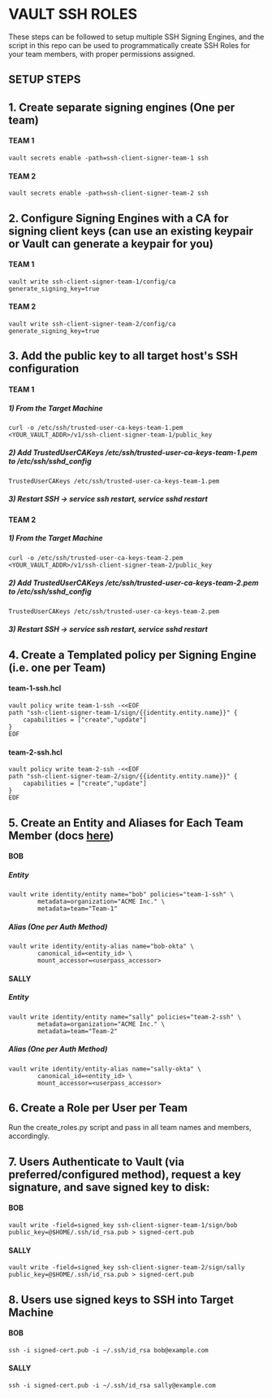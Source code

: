 # VAULT SSH ROLES
These steps can be followed to setup multiple SSH Signing Engines, and the script in this repo can be used to programmatically create SSH Roles for your team members, with proper permissions assigned.  

## SETUP STEPS

## 1. Create separate signing engines (One per team)

#### TEAM 1
```
vault secrets enable -path=ssh-client-signer-team-1 ssh
```

#### TEAM 2
```
vault secrets enable -path=ssh-client-signer-team-2 ssh
```

## 2. Configure Signing Engines with a CA for signing client keys (can use an existing keypair or Vault can generate a keypair for you)


#### TEAM 1
```
vault write ssh-client-signer-team-1/config/ca generate_signing_key=true
```

#### TEAM 2
```
vault write ssh-client-signer-team-2/config/ca generate_signing_key=true
```

## 3. Add the public key to all target host's SSH configuration

#### TEAM 1
##### 1) From the Target Machine
```
curl -o /etc/ssh/trusted-user-ca-keys-team-1.pem <YOUR_VAULT_ADDR>/v1/ssh-client-signer-team-1/public_key
```
##### 2) Add TrustedUserCAKeys /etc/ssh/trusted-user-ca-keys-team-1.pem to /etc/ssh/sshd_config
```
TrustedUserCAKeys /etc/ssh/trusted-user-ca-keys-team-1.pem
```
##### 3) Restart SSH -> service ssh restart, service sshd restart

#### TEAM 2
##### 1) From the Target Machine
```
curl -o /etc/ssh/trusted-user-ca-keys-team-2.pem <YOUR_VAULT_ADDR>/v1/ssh-client-signer-team-2/public_key
```
##### 2) Add TrustedUserCAKeys /etc/ssh/trusted-user-ca-keys-team-2.pem to /etc/ssh/sshd_config
```
TrustedUserCAKeys /etc/ssh/trusted-user-ca-keys-team-2.pem
```
##### 3) Restart SSH -> service ssh restart, service sshd restart

## 4. Create a Templated policy per Signing Engine (i.e. one per Team)

#### team-1-ssh.hcl
```
vault policy write team-1-ssh -<<EOF
path "ssh-client-signer-team-1/sign/{{identity.entity.name}}" {
    capabilities = ["create","update"]
}
EOF
```

#### team-2-ssh.hcl
```
vault policy write team-2-ssh -<<EOF
path "ssh-client-signer-team-2/sign/{{identity.entity.name}}" {
    capabilities = ["create","update"]
}
EOF
```

## 5. Create an Entity and Aliases for Each Team Member (docs [here](https://learn.hashicorp.com/vault/identity-access-management/iam-identity))

#### BOB

##### Entity
```
vault write identity/entity name="bob" policies="team-1-ssh" \
        metadata=organization="ACME Inc." \
        metadata=team="Team-1"
 ```
   
##### Alias (One per Auth Method)
```
vault write identity/entity-alias name="bob-okta" \
        canonical_id=<entity_id> \
        mount_accessor=<userpass_accessor>
```

#### SALLY

##### Entity
```
vault write identity/entity name="sally" policies="team-2-ssh" \
        metadata=organization="ACME Inc." \
        metadata=team="Team-2"
 ```
   
##### Alias (One per Auth Method)
```
vault write identity/entity-alias name="sally-okta" \
        canonical_id=<entity_id> \
        mount_accessor=<userpass_accessor>
```

## 6. Create a Role per User per Team
Run the create_roles.py script and pass in all team names and members, accordingly.

## 7. Users Authenticate to Vault (via preferred/configured method), request a key signature, and save signed key to disk:

#### BOB
```
vault write -field=signed_key ssh-client-signer-team-1/sign/bob public_key=@$HOME/.ssh/id_rsa.pub > signed-cert.pub
```

#### SALLY
```
vault write -field=signed_key ssh-client-signer-team-2/sign/sally public_key=@$HOME/.ssh/id_rsa.pub > signed-cert.pub
```

## 8. Users use signed keys to SSH into Target Machine

#### BOB
```
ssh -i signed-cert.pub -i ~/.ssh/id_rsa bob@example.com
```

#### SALLY
```
ssh -i signed-cert.pub -i ~/.ssh/id_rsa sally@example.com
```

